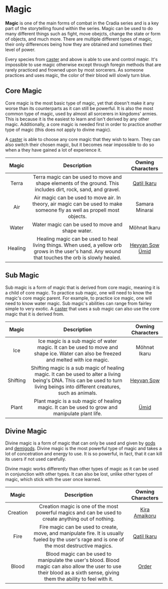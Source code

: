 # Magic

**Magic** is one of the main forms of combat in the Cradia series and is a key part of the storytelling found within the series. Magic can be used to do many different things such as fight, move obejcts, change the state or form of objects, and much more. There are multiple different types of magic, their only differences being how they are obtained and sometimes their level of power.

Every species from [caster](?entry=species#casters) and above is able to use and control magic. It's impossible to use magic otherwise except through foregin methods that are rarely practiced and frowned upon by most sorcerers. As someone practices and uses magic, the color of their blood will slowly turn blue.

## Core Magic

Core magic is the most basic type of magic, yet that doesn't make it any worse than its counterparts as it can still be powerful. It is also the most common type of magic, used by almost all sorcerers in kingdoms' armies. This is because it is the easiest to learn and isn't derived by any other magic. Additionally, a core magic is needed first in order to practice another type of magic (this does not apply to divine magic).

A [caster](?entry=species#casters) is able to choose any core magic that they wish to learn. They can also switch their chosen magic, but it becomes near impossible to do so when a they have gained a lot of experience it.

| Magic | Description | Owning Characters 
|:--: |:--: |:--:
|Terra |Terra magic can be used to move and shape elements of the ground. This includes dirt, rock, sand, and gravel. |[Qatil Ikaru](?entry=qatil-ikaru)
|Air |Air magic can be used to move air. In theory, air magic can be used to make someone fly as well as propell most objects. | Samara Minarai
|Water |Water magic can be used to move and shape water. | Möhnət Ikaru
|Healing |Healing magic can be used to heal living things. When used, a yellow orb grows in the user's hand. Any wound that touches the orb is slowly healed. |[Heyvan Sow](?entry=heyvan-sow) <br> [Ümid](?entry=ümid)

## Sub Magic

Sub magic is a form of magic that is derived from core magic, meaning it is a child of core magic. To practice sub magic, one will need to know the magic's core magic parent. For example, to practice ice magic, one will need to know water magic. Sub magic's abilities can range from fairley simple to very exotic. A [caster](?entry=species#casters) that uses a sub magic can also use the core magic that it is derived from.

|Magic |Description |Owning Characters
|:--: |:--: |:--:
|Ice |Ice magic is a sub magic of water magic. It can be used to move and shape ice. Water can also be freezed and melted with ice magic. |Möhnət Ikaru
|Shifting |Shifting magic is a sub magic of healing magic. It can be used to alter a living being's DNA. This can be used to turn living beings into different creatures, such as animals. |[Heyvan Sow](?entry=heyvan-sow)
|Plant |Plant magic is a sub magic of healing magic. It can be used to grow and manipulate plant life. | [Ümid](?entry=ümid)

## Divine Magic

Divine magic is a form of magic that can only be used and given by [gods](?entry=species#gods) and [demigods](?entry=species#demigods). Divine magic is the most powerful type of magic and takes a lot of concetration and energy to use. It is so powerful, in fact, that it can kill its users if not used carefully.

Divine magic works differently than other types of magic as it can be used in conjunction with other types. It can also be lost, unlike other types of magic, which stick with the user once learned.

|Magic |Description |Owning Characters
|:--: |:--: |:--:
|Creation |Creation magic is one of the most powerful magics and can be used to create anything out of nothing. |[Kira Amaikoru](?entry=kira-amaikoru)
|Fire |Fire magic can be used to create, move, and manipulate fire. It is usually fueled by the user's rage and is one of the most destructive magics. |[Qatil Ikaru](?entry=qatil-ikaru)
|Blood |Blood magic can be used to manipulate the user's blood. Blood magic can also allow the user to use their blood as a sixth sense, giving them the ability to feel with it. |[Order](?entry=order)